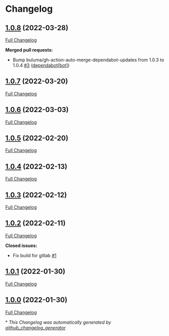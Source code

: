 # Changelog

## [1.0.8](https://github.com/buluma/ansible-role-update/tree/1.0.8) (2022-03-28)

[Full Changelog](https://github.com/buluma/ansible-role-update/compare/1.0.7...1.0.8)

**Merged pull requests:**

- Bump buluma/gh-action-auto-merge-dependabot-updates from 1.0.3 to 1.0.4 [\#3](https://github.com/buluma/ansible-role-update/pull/3) ([dependabot[bot]](https://github.com/apps/dependabot))

## [1.0.7](https://github.com/buluma/ansible-role-update/tree/1.0.7) (2022-03-20)

[Full Changelog](https://github.com/buluma/ansible-role-update/compare/1.0.6...1.0.7)

## [1.0.6](https://github.com/buluma/ansible-role-update/tree/1.0.6) (2022-03-03)

[Full Changelog](https://github.com/buluma/ansible-role-update/compare/1.0.5...1.0.6)

## [1.0.5](https://github.com/buluma/ansible-role-update/tree/1.0.5) (2022-02-20)

[Full Changelog](https://github.com/buluma/ansible-role-update/compare/1.0.4...1.0.5)

## [1.0.4](https://github.com/buluma/ansible-role-update/tree/1.0.4) (2022-02-13)

[Full Changelog](https://github.com/buluma/ansible-role-update/compare/1.0.3...1.0.4)

## [1.0.3](https://github.com/buluma/ansible-role-update/tree/1.0.3) (2022-02-12)

[Full Changelog](https://github.com/buluma/ansible-role-update/compare/1.0.2...1.0.3)

## [1.0.2](https://github.com/buluma/ansible-role-update/tree/1.0.2) (2022-02-11)

[Full Changelog](https://github.com/buluma/ansible-role-update/compare/1.0.1...1.0.2)

**Closed issues:**

- Fix build for gitlab [\#1](https://github.com/buluma/ansible-role-update/issues/1)

## [1.0.1](https://github.com/buluma/ansible-role-update/tree/1.0.1) (2022-01-30)

[Full Changelog](https://github.com/buluma/ansible-role-update/compare/1.0.0...1.0.1)

## [1.0.0](https://github.com/buluma/ansible-role-update/tree/1.0.0) (2022-01-30)

[Full Changelog](https://github.com/buluma/ansible-role-update/compare/d215169cb193cbd759ef8bde89dc7d3c1502d5cb...1.0.0)



\* *This Changelog was automatically generated by [github_changelog_generator](https://github.com/github-changelog-generator/github-changelog-generator)*
